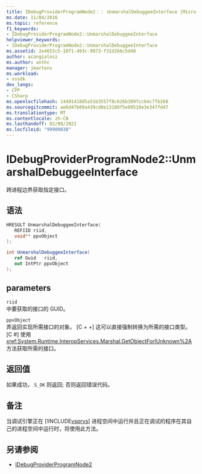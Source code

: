 ```yaml
---
title: IDebugProviderProgramNode2：： UnmarshalDebuggeeInterface |Microsoft Docs
ms.date: 11/04/2016
ms.topic: reference
f1_keywords:
- IDebugProviderProgramNode2::UnmarshalDebuggeeInterface
helpviewer_keywords:
- IDebugProviderProgramNode2::UnmarshalDebuggeeInterface
ms.assetid: 2e4653c5-10f1-493c-9973-f31d266c5d48
author: acangialosi
ms.author: anthc
manager: jmartens
ms.workload:
- vssdk
dev_langs:
- CPP
- CSharp
ms.openlocfilehash: 1449141885a51b3557f8c626b309fcc64c7fb268
ms.sourcegitcommit: ae6d47b09a439cd0e13180f5e89510e3e347fd47
ms.translationtype: MT
ms.contentlocale: zh-CN
ms.lasthandoff: 02/08/2021
ms.locfileid: "99909838"
---
```

# <a name="idebugproviderprogramnode2unmarshaldebuggeeinterface"></a>IDebugProviderProgramNode2::UnmarshalDebuggeeInterface
跨进程边界获取指定接口。

## <a name="syntax"></a>语法

```cpp
HRESULT UnmarshalDebuggeeInterface(
   REFIID riid,
   void** ppvObject
);
```

```csharp
int UnmarshalDebuggeeInterface(
   ref Guid   riid,
   out IntPtr ppvObject
);
```

## <a name="parameters"></a>parameters
`riid`\
中要获取的接口的 GUID。

`ppvObject`\
弄返回实现所需接口的对象。 [C + +] 这可以直接强制转换为所需的接口类型。 [C #] 使用 <xref:System.Runtime.InteropServices.Marshal.GetObjectForIUnknown%2A> 方法获取所需的接口。

## <a name="return-value"></a>返回值
 如果成功， `S_OK` 则返回; 否则返回错误代码。

## <a name="remarks"></a>备注
 当调试引擎正在 [!INCLUDE[vsprvs](../../../code-quality/includes/vsprvs_md.md)] 进程空间中运行并且正在调试的程序在其自己的进程空间中运行时，将使用此方法。

## <a name="see-also"></a>另请参阅
- [IDebugProviderProgramNode2](../../../extensibility/debugger/reference/idebugproviderprogramnode2.md)
